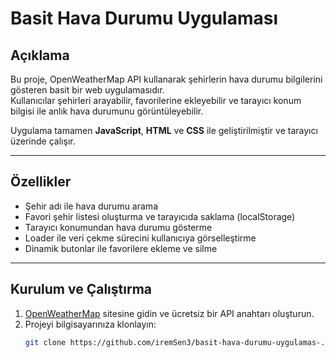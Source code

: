 # Basit Hava Durumu Uygulaması

## Açıklama
Bu proje, OpenWeatherMap API kullanarak şehirlerin hava durumu bilgilerini gösteren basit bir web uygulamasıdır.  
Kullanıcılar şehirleri arayabilir, favorilerine ekleyebilir ve tarayıcı konum bilgisi ile anlık hava durumunu görüntüleyebilir.

Uygulama tamamen **JavaScript**, **HTML** ve **CSS** ile geliştirilmiştir ve tarayıcı üzerinde çalışır.

---

## Özellikler
- Şehir adı ile hava durumu arama  
- Favori şehir listesi oluşturma ve tarayıcıda saklama (localStorage)  
- Tarayıcı konumundan hava durumu gösterme  
- Loader ile veri çekme sürecini kullanıcıya görselleştirme  
- Dinamik butonlar ile favorilere ekleme ve silme  

---

## Kurulum ve Çalıştırma
1. [OpenWeatherMap](https://openweathermap.org/) sitesine gidin ve ücretsiz bir API anahtarı oluşturun.
2. Projeyi bilgisayarınıza klonlayın:
   ```bash
   git clone https://github.com/iremSen3/basit-hava-durumu-uygulamas-.git
